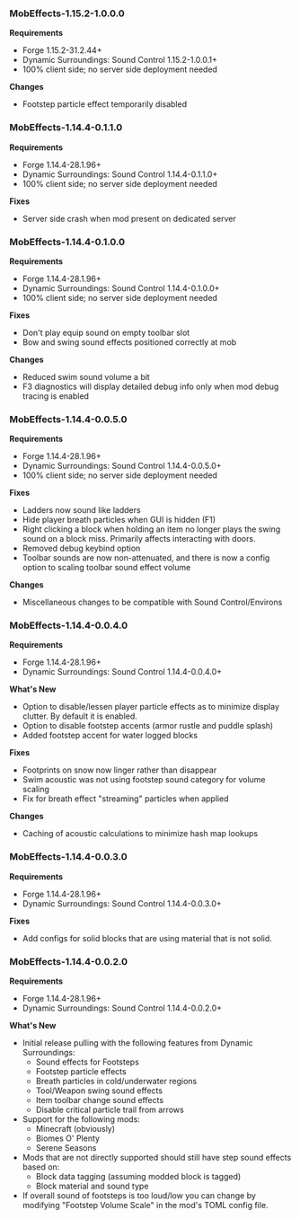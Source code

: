 ### MobEffects-1.15.2-1.0.0.0
**Requirements**
* Forge 1.15.2-31.2.44+
* Dynamic Surroundings: Sound Control 1.15.2-1.0.0.1+
* 100% client side; no server side deployment needed

**Changes**
* Footstep particle effect temporarily disabled

### MobEffects-1.14.4-0.1.1.0
**Requirements**
* Forge 1.14.4-28.1.96+
* Dynamic Surroundings: Sound Control 1.14.4-0.1.1.0+
* 100% client side; no server side deployment needed

**Fixes**
* Server side crash when mod present on dedicated server

### MobEffects-1.14.4-0.1.0.0
**Requirements**
* Forge 1.14.4-28.1.96+
* Dynamic Surroundings: Sound Control 1.14.4-0.1.0.0+
* 100% client side; no server side deployment needed

**Fixes**
* Don't play equip sound on empty toolbar slot
* Bow and swing sound effects positioned correctly at mob

**Changes**
* Reduced swim sound volume a bit
* F3 diagnostics will display detailed debug info only when mod debug tracing is enabled

### MobEffects-1.14.4-0.0.5.0
**Requirements**
* Forge 1.14.4-28.1.96+
* Dynamic Surroundings: Sound Control 1.14.4-0.0.5.0+
* 100% client side; no server side deployment needed

**Fixes**
* Ladders now sound like ladders
* Hide player breath particles when GUI is hidden (F1)
* Right clicking a block when holding an item no longer plays the swing sound on a block miss.  Primarily affects interacting with doors.
* Removed debug keybind option
* Toolbar sounds are now non-attenuated, and there is now a config option to scaling toolbar sound effect volume

**Changes**
* Miscellaneous changes to be compatible with Sound Control/Environs

### MobEffects-1.14.4-0.0.4.0
**Requirements**
* Forge 1.14.4-28.1.96+
* Dynamic Surroundings: Sound Control 1.14.4-0.0.4.0+

**What's New**
* Option to disable/lessen player particle effects as to minimize display clutter.  By default it is enabled.
* Option to disable footstep accents (armor rustle and puddle splash)
* Added footstep accent for water logged blocks

**Fixes**
* Footprints on snow now linger rather than disappear
* Swim acoustic was not using footstep sound category for volume scaling
* Fix for breath effect "streaming" particles when applied

**Changes**
* Caching of acoustic calculations to minimize hash map lookups

### MobEffects-1.14.4-0.0.3.0
**Requirements**
* Forge 1.14.4-28.1.96+
* Dynamic Surroundings: Sound Control 1.14.4-0.0.3.0+

**Fixes**
* Add configs for solid blocks that are using material that is not solid.

### MobEffects-1.14.4-0.0.2.0
**Requirements**
* Forge 1.14.4-28.1.96+
* Dynamic Surroundings: Sound Control 1.14.4-0.0.2.0+

**What's New**
* Initial release pulling with the following features from Dynamic Surroundings:
  * Sound effects for Footsteps
  * Footstep particle effects
  * Breath particles in cold/underwater regions
  * Tool/Weapon swing sound effects
  * Item toolbar change sound effects
  * Disable critical particle trail from arrows
* Support for the following mods:
  * Minecraft (obviously)
  * Biomes O' Plenty
  * Serene Seasons
* Mods that are not directly supported should still have step sound effects based on:
  * Block data tagging (assuming modded block is tagged)
  * Block material and sound type
* If overall sound of footsteps is too loud/low you can change by modifying "Footstep Volume Scale" in the mod's TOML config file.
